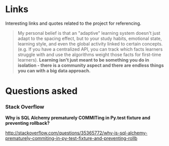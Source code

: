 # Links
Interesting links and quotes related to the project for referencing.

> My personal belief is that an "adaptive" learning system doesn't just adapt to the spacing effect, but to your study habits, emotional state, learning style, and even the global activity linked to certain concepts. (e.g. If you have a centralized API, you can track which facts learners struggle with and use the algorithms weight those facts for first-time learners). **Learning isn't just meant to be something you do in isolation - there is a community aspect and there are endless things you can with a big data approach.**

[](https://news.ycombinator.com/item?id=10727433)

# Questions asked
### Stack Overflow
**Why is SQL Alchemy prematurely COMMITing in Py.test fixture and preventing rollback?**

http://stackoverflow.com/questions/35365772/why-is-sql-alchemy-prematurely-commiting-in-py-test-fixture-and-preventing-rollb